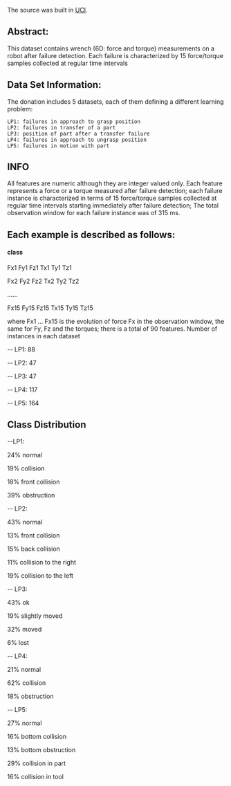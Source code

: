 The source was built in [UCI](https://archive.ics.uci.edu/ml/datasets/Robot+Execution+Failures).

## Abstract:

This dataset contains wrench (6D: force and torque) measurements on a robot after failure detection. Each failure is characterized by 15 force/torque samples collected at regular time intervals

## Data Set Information:

The donation includes 5 datasets, each of them defining a different learning problem:

    LP1: failures in approach to grasp position
    LP2: failures in transfer of a part
    LP3: position of part after a transfer failure
    LP4: failures in approach to ungrasp position
    LP5: failures in motion with part

## INFO

All features are numeric although they are integer valued only. Each feature represents a force or a torque measured after failure detection; each failure instance is characterized in terms of 15 force/torque samples collected at regular time intervals starting immediately after failure detection; The total observation window for each failure instance was of 315 ms.

## Each example is described as follows:

#### class

Fx1 Fy1 Fz1 Tx1 Ty1 Tz1

Fx2 Fy2 Fz2 Tx2 Ty2 Tz2

......

Fx15 Fy15 Fz15 Tx15 Ty15 Tz15

where Fx1 ... Fx15 is the evolution of force Fx in the observation window, the same for Fy, Fz and the torques; there is a total of 90 features.
Number of instances in each dataset

-- LP1: 88

-- LP2: 47

-- LP3: 47

-- LP4: 117

-- LP5: 164

## Class Distribution

--LP1:

24% normal

19% collision

18% front collision

39% obstruction

-- LP2:

43% normal

13% front collision

15% back collision

11% collision to the right

19% collision to the left

-- LP3:

43% ok

19% slightly moved

32% moved

6% lost

-- LP4:

21% normal

62% collision

18% obstruction

-- LP5:

27% normal

16% bottom collision

13% bottom obstruction

29% collision in part

16% collision in tool